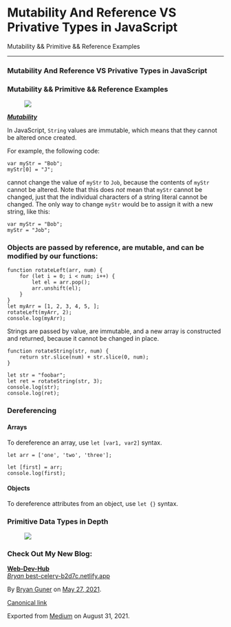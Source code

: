 Mutability And Reference VS Privative Types in JavaScript
=========================================================

Mutability && Primitive && Reference Examples

------------------------------------------------------------------------

### Mutability And Reference VS Privative Types in JavaScript

### Mutability && Primitive && Reference Examples

<figure><img src="https://cdn-images-1.medium.com/max/800/0*J3mKJ-lWgfS3qi5E.png" class="graf-image" /></figure><a href="https://doesitmutate.xyz/" class="markup--anchor markup--p-anchor"><strong><em>Mutability</em></strong></a>

In JavaScript, `String` values are immutable, which means that they cannot be altered once created.

For example, the following code:

    var myStr = "Bob";
    myStr[0] = "J";

cannot change the value of `myStr` to `Job`, because the contents of `myStr` cannot be altered. Note that this does *not* mean that `myStr` cannot be changed, just that the individual characters of a string literal cannot be changed. The only way to change `myStr` would be to assign it with a new string, like this:

    var myStr = "Bob";
    myStr = "Job";

### Objects are passed by reference, are mutable, and can be modified by our functions:

    function rotateLeft(arr, num) {
        for (let i = 0; i < num; i++) {
            let el = arr.pop();
            arr.unshift(el);
        }
    }
    let myArr = [1, 2, 3, 4, 5, ];
    rotateLeft(myArr, 2);
    console.log(myArr);

Strings are passed by value, are immutable, and a new array is constructed and returned, because it cannot be changed in place.

    function rotateString(str, num) {
        return str.slice(num) + str.slice(0, num);
    }

    let str = "foobar";
    let ret = rotateString(str, 3);
    console.log(str);
    console.log(ret);

### Dereferencing

#### Arrays

To dereference an array, use `let [var1, var2]` syntax.

    let arr = ['one', 'two', 'three'];

    let [first] = arr;
    console.log(first);

#### Objects

To dereference attributes from an object, use `let {}` syntax.

### Primitive Data Types in Depth

<figure><img src="https://cdn-images-1.medium.com/max/2560/1*mRr-4QeqbjcMUTtQQNOlEw.png" class="graf-image" /></figure>

### Check Out My New Blog:

<a href="https://best-celery-b2d7c.netlify.app/" class="markup--anchor markup--mixtapeEmbed-anchor" title="https://best-celery-b2d7c.netlify.app/"><strong>Web-Dev-Hub</strong><br />
<em>Bryan</em> best-celery-b2d7c.netlify.app</a><a href="https://best-celery-b2d7c.netlify.app/" class="js-mixtapeImage mixtapeImage u-ignoreBlock"></a>

By <a href="https://medium.com/@bryanguner" class="p-author h-card">Bryan Guner</a> on [May 27, 2021](https://medium.com/p/5294422db4b0).

<a href="https://medium.com/@bryanguner/mutability-and-reference-vs-privative-types-in-javascript-5294422db4b0" class="p-canonical">Canonical link</a>

Exported from [Medium](https://medium.com) on August 31, 2021.
